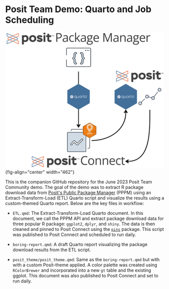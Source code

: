 # Posit Team Demo: Quarto and Job Scheduling

![](images/workflow.jpg){fig-align="center" width="462"}

This is the companion GitHub repository for the June 2023 Posit Team Community demo. The goal of the demo was to extract R package download data from [Posit's Public Package Manager](https://packagemanager.posit.co/client/#/) (PPPM) using an Extract-Transform-Load (ETL) Quarto script and visualize the results using a custom-themed Quarto report. Below are the key files in workflow:

-   `ETL.qmd`: The Extract-Transform-Load Quarto document. In this document, we call the PPPM API and extract package download data for three popular R package: `ggplot2`, `dplyr`, and `shiny`. The data is then cleaned and pinned to Posit Connect using the [`pins`](https://pins.rstudio.com/) package. This script was published to Posit Connect and scheduled to run daily.

-   `boring-report.qmd`: A draft Quarto report visualizing the package download results from the ETL script.

-   `posit_theme/posit_theme.qmd`: Same as the `boring-report.qmd` but with with a custom Posit-theme applied. A color palette was created using `RColorBrewer` and incorporated into a new `gt` table and the existing ggplot. This document was also published to Posit Connect and set to run daily.
